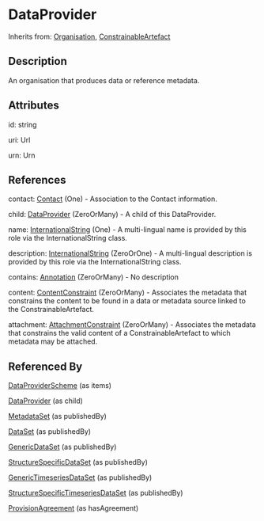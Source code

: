 
# DataProvider

Inherits from: [Organisation](Organisation.md), [ConstrainableArtefact](../Constraints/ConstrainableArtefact.md)



## Description

An organisation that produces data or reference metadata.


## Attributes

id: string

uri: Url

urn: Urn



## References

contact: [Contact](Contact.md) (One) - Association to the Contact information.

child: [DataProvider](DataProvider.md) (ZeroOrMany) - A child of this DataProvider.

name: [InternationalString](../Base/InternationalString.md) (One) - A multi-lingual name is provided by this role via the InternationalString class.

description: [InternationalString](../Base/InternationalString.md) (ZeroOrOne) - A multi-lingual description is provided by this role via the InternationalString class.

contains: [Annotation](../Base/Annotation.md) (ZeroOrMany) - No description

content: [ContentConstraint](../Constraints/ContentConstraint.md) (ZeroOrMany) - Associates the metadata that constrains the content to be found in a data or metadata source linked to the ConstrainableArtefact.

attachment: [AttachmentConstraint](../Constraints/AttachmentConstraint.md) (ZeroOrMany) - Associates the metadata that constrains the valid content of a ConstrainableArtefact to which metadata may be attached.



## Referenced By

[DataProviderScheme](DataProviderScheme.md) (as items)

[DataProvider](DataProvider.md) (as child)

[MetadataSet](../MetadataStructureDefinitions/MetadataSet.md) (as publishedBy)

[DataSet](../DataStructureDefinitions/DataSet.md) (as publishedBy)

[GenericDataSet](../DataStructureDefinitions/GenericDataSet.md) (as publishedBy)

[StructureSpecificDataSet](../DataStructureDefinitions/StructureSpecificDataSet.md) (as publishedBy)

[GenericTimeseriesDataSet](../DataStructureDefinitions/GenericTimeseriesDataSet.md) (as publishedBy)

[StructureSpecificTimeseriesDataSet](../DataStructureDefinitions/StructureSpecificTimeseriesDataSet.md) (as publishedBy)

[ProvisionAgreement](../DataProvisioning/ProvisionAgreement.md) (as hasAgreement)


